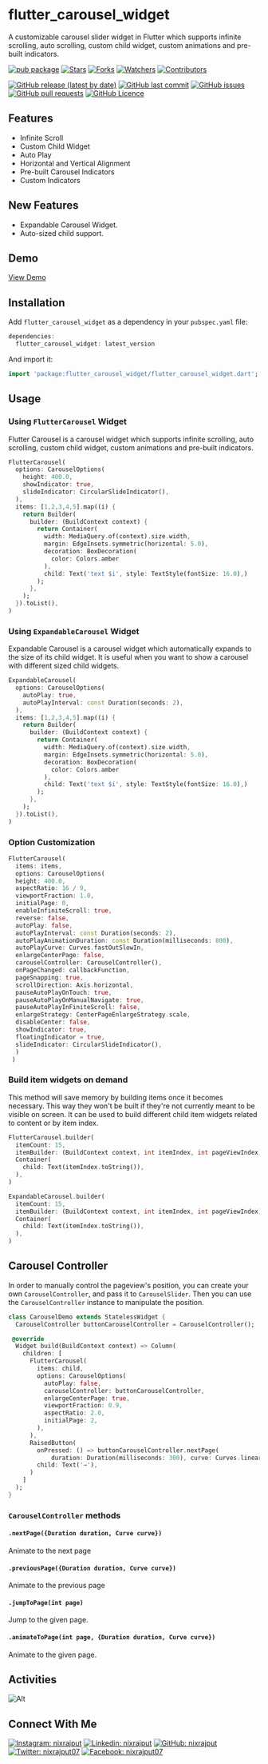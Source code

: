 # flutter_carousel_widget

A customizable carousel slider widget in Flutter which supports infinite scrolling, auto scrolling, custom child widget, custom animations and pre-built indicators.

[![pub package](https://img.shields.io/pub/v/flutter_carousel_widget.svg)][pub]
[![Stars](https://img.shields.io/github/stars/nixrajput/flutter_carousel_widget?label=Stars)][repo]
[![Forks](https://img.shields.io/github/forks/nixrajput/flutter_carousel_widget?label=Forks)][repo]
[![Watchers](https://img.shields.io/github/watchers/nixrajput/flutter_carousel_widget?label=Watchers)][repo]
[![Contributors](https://img.shields.io/github/contributors/nixrajput/flutter_carousel_widget?label=Contributors)][repo]

[![GitHub release (latest by date)](https://img.shields.io/github/v/release/nixrajput/flutter_carousel_widget?label=Latest)][releases]
[![GitHub last commit](https://img.shields.io/github/last-commit/nixrajput/flutter_carousel_widget?label=Last+Commit)][repo]
[![GitHub issues](https://img.shields.io/github/issues/nixrajput/flutter_carousel_widget?label=Issues)][issues]
[![GitHub pull requests](https://img.shields.io/github/issues-pr/nixrajput/flutter_carousel_widget?label=Pull+Requests)][pulls]
[![GitHub Licence](https://img.shields.io/github/license/nixrajput/flutter_carousel_widget?label=Licence)][license]

## Features

* Infinite Scroll
* Custom Child Widget
* Auto Play
* Horizontal and Vertical Alignment
* Pre-built Carousel Indicators
* Custom Indicators

## New Features

* Expandable Carousel Widget.
* Auto-sized child support.

## Demo

[View Demo](https://nixrajput.github.io/flutter_carousel_widget)

## Installation

Add `flutter_carousel_widget` as a dependency in your `pubspec.yaml` file:

```dart
dependencies:
  flutter_carousel_widget: latest_version
```

And import it:

```dart
import 'package:flutter_carousel_widget/flutter_carousel_widget.dart';
```

## Usage

### Using `FlutterCarousel` Widget

Flutter Carousel is a carousel widget which supports infinite scrolling, auto scrolling, custom child widget, custom animations and pre-built indicators.

```dart
FlutterCarousel(
  options: CarouselOptions(
    height: 400.0, 
    showIndicator: true,
    slideIndicator: CircularSlideIndicator(),
  ),
  items: [1,2,3,4,5].map((i) {
    return Builder(
      builder: (BuildContext context) {
        return Container(
          width: MediaQuery.of(context).size.width,
          margin: EdgeInsets.symmetric(horizontal: 5.0),
          decoration: BoxDecoration(
            color: Colors.amber
          ),
          child: Text('text $i', style: TextStyle(fontSize: 16.0),)
        );
      },
    );
  }).toList(),
)
```

### Using `ExpandableCarousel` Widget

Expandable Carousel is a carousel widget which automatically expands to the size of its child widget. It is useful when you want to show a carousel with different sized child widgets.

```dart
ExpandableCarousel(
  options: CarouselOptions(
    autoPlay: true,
    autoPlayInterval: const Duration(seconds: 2),
  ),
  items: [1,2,3,4,5].map((i) {
    return Builder(
      builder: (BuildContext context) {
        return Container(
          width: MediaQuery.of(context).size.width,
          margin: EdgeInsets.symmetric(horizontal: 5.0),
          decoration: BoxDecoration(
            color: Colors.amber
          ),
          child: Text('text $i', style: TextStyle(fontSize: 16.0),)
        );
      },
    );
  }).toList(),
)
```

### Option Customization

```dart
FlutterCarousel(
  items: items,
  options: CarouselOptions(
  height: 400.0,
  aspectRatio: 16 / 9,
  viewportFraction: 1.0,
  initialPage: 0,
  enableInfiniteScroll: true,
  reverse: false,
  autoPlay: false,
  autoPlayInterval: const Duration(seconds: 2),
  autoPlayAnimationDuration: const Duration(milliseconds: 800),
  autoPlayCurve: Curves.fastOutSlowIn,
  enlargeCenterPage: false,
  carouselController: CarouselController(),
  onPageChanged: callbackFunction,
  pageSnapping: true,
  scrollDirection: Axis.horizontal,
  pauseAutoPlayOnTouch: true,
  pauseAutoPlayOnManualNavigate: true,
  pauseAutoPlayInFiniteScroll: false,
  enlargeStrategy: CenterPageEnlargeStrategy.scale,
  disableCenter: false,
  showIndicator: true,
  floatingIndicator = true,
  slideIndicator: CircularSlideIndicator(),
  )
 )
```

### Build item widgets on demand

This method will save memory by building items once it becomes necessary. This way they won't be
built if they're not currently meant to be visible on screen. It can be used to build different
child item widgets related to content or by item index.

```dart
FlutterCarousel.builder(
  itemCount: 15,
  itemBuilder: (BuildContext context, int itemIndex, int pageViewIndex) =>
  Container(
    child: Text(itemIndex.toString()),
  ),
)
```

```dart
ExpandableCarousel.builder(
  itemCount: 15,
  itemBuilder: (BuildContext context, int itemIndex, int pageViewIndex) =>
  Container(
    child: Text(itemIndex.toString()),
  ),
)
```

## Carousel Controller

In order to manually control the pageview's position, you can create your own `CarouselController`,
and pass it to `CarouselSlider`. Then you can use the `CarouselController` instance to manipulate
the position.

```dart
class CarouselDemo extends StatelessWidget {
  CarouselController buttonCarouselController = CarouselController();

 @override
  Widget build(BuildContext context) => Column(
    children: [
      FlutterCarousel(
        items: child,
        options: CarouselOptions(
          autoPlay: false,
          carouselController: buttonCarouselController,
          enlargeCenterPage: true,
          viewportFraction: 0.9,
          aspectRatio: 2.0,
          initialPage: 2,
        ),
      ),
      RaisedButton(
        onPressed: () => buttonCarouselController.nextPage(
            duration: Duration(milliseconds: 300), curve: Curves.linear),
        child: Text('→'),
      )
    ]
  );
}
```

### `CarouselController` methods

#### `.nextPage({Duration duration, Curve curve})`

Animate to the next page

#### `.previousPage({Duration duration, Curve curve})`

Animate to the previous page

#### `.jumpToPage(int page)`

Jump to the given page.

#### `.animateToPage(int page, {Duration duration, Curve curve})`

Animate to the given page.

## Activities

![Alt](https://repobeats.axiom.co/api/embed/841225761cb31adc7197f30708fd62f1bc210c6c.svg "Repobeats analytics image")

## Connect With Me

[![Instagram: nixrajput](https://img.shields.io/badge/nixrajput-3C3C3C?logo=Instagram&logoColor=fff)][instagram]
[![Linkedin: nixrajput](https://img.shields.io/badge/nixrajput-3C3C3C?logo=Linkedin&logoColor=fff)][linkedin]
[![GitHub: nixrajput](https://img.shields.io/badge/nixrajput-3C3C3C?logo=Github&logoColor=fff)][github]
[![Twitter: nixrajput07](https://img.shields.io/badge/nixrajput07-3C3C3C?logo=Twitter&logoColor=fff)][twitter]
[![Facebook: nixrajput07](https://img.shields.io/badge/nixrajput07-3C3C3C?logo=Facebook&logoColor=fff)][facebook]

[pub]: https://pub.dev/packages/flutter_carousel_widget
[github]: https://github.com/nixrajput
[facebook]: https://facebook.com/nixrajput07
[twitter]: https://twitter.com/nixrajput07
[instagram]: https://instagram.com/nixrajput
[linkedin]: https://linkedin.com/in/nixrajput
[releases]: https://github.com/nixrajput/flutter_carousel_widget/releases
[repo]: https://github.com/nixrajput/flutter_carousel_widget
[issues]: https://github.com/nixrajput/flutter_carousel_widget/issues
[license]: https://github.com/nixrajput/flutter_carousel_widgetblob/master/LICENSE.md
[pulls]: https://github.com/nixrajput/flutter_carousel_widget/pulls
